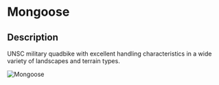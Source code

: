 # Mongoose

## Description

UNSC military quadbike with excellent handling characteristics in a wide variety of landscapes and terrain types.

![Mongoose](../../../.gitbook/assets/images/objects/gameplay/vehicles/mongoose.png)
